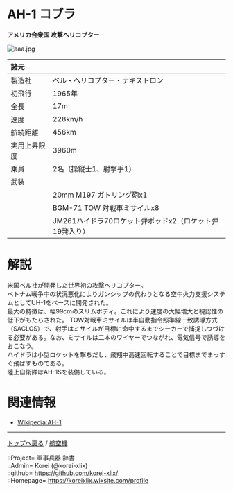 # AH-1 コブラ
**アメリカ合衆国 攻撃ヘリコプター**

![aaa.jpg](https://bn02pap001files.storage.live.com/y4maBTyzxzUcj64c-iRwIuv8hiU0P1zomeHzpMNu8ceAoeschABex1jZE4qQxKTGJS5EMhQXHMvsRlShDCDoUCb8V22WrTmWAKy8yiMa-sPyJhY7fNBUOn4fIipsJL7gpmEFuro4uVWayOmSwWs0kNc7CG_NdpUK8yVfiSiUEBSsfO-MiXsnlyayZ7f9ZKiraxQ?width=640&height=503&cropmode=none)  
  


|諸元  |  |
|:--|:--|
|製造社  |ベル・ヘリコプター・テキストロン  |
|初飛行  |1965年  |
|全長    |17m  |
|速度    |228km/h  |
|航続距離  |456km  |
|実用上昇限度|3960m  |
|乗員    |2名（操縦士1、射撃手1）  |
|武装    |  |
||20mm M197 ガトリング砲x1  |
||BGM-71 TOW 対戦車ミサイルx8  |
||JM261ハイドラ70ロケット弾ポッドx2（ロケット弾19発入り）  |


# 解説
米国ベル社が開発した世界初の攻撃ヘリコプター。  
ベトナム戦争中の状況悪化によりガンシップの代わりとなる空中火力支援システムとしてUH-1をベースに開発された。  
最大の特徴は、幅99cmのスリムボディ。これにより速度の大幅増大と視認性の低下がもたらされた。
TOW対戦車ミサイルは半自動指令照準線一致誘導方式（SACLOS）で、射手はミサイルが目標に命中するまでシーカーで捕捉しつづける必要がある。なお、ミサイルは二本のワイヤーでつながれ、電気信号で誘導をおこなう。  
ハイドラは小型ロケットを撃ちだし、飛翔中高速回転することで目標までまっすぐ飛ばすものである。  
陸上自衛隊はAH-1Sを装備している。  


# 関連情報
* [Wikipedia:AH-1](https://ja.wikipedia.org/wiki/AH-1_%E3%82%B3%E3%83%96%E3%83%A9)


***
[トップへ戻る](/readme.md) / [航空機](/plane/readme.md)  
  
::Project= 軍事兵器 辞書  
::Admin= Korei (@korei-xlix)  
::github= https://github.com/korei-xlix/  
::Homepage= https://koreixlix.wixsite.com/profile  
